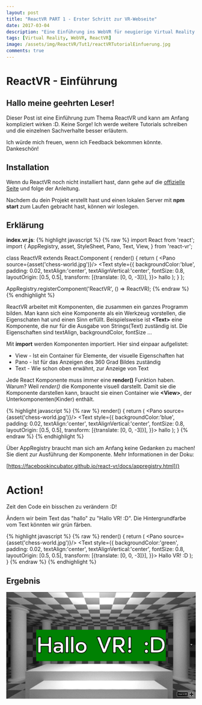 ```yaml
---
layout: post
title: "ReactVR PART 1 - Erster Schritt zur VR-Webseite"
date: 2017-03-04
description: "Eine Einführung ins WebVR für neugierige Virtual Reality Einsteiger"
tags: [Virtual Reality, WebVR, ReactVR]
image: /assets/img/ReactVR/Tut1/reactVRTutorialEinfuerung.jpg
comments: true
---
```


# **ReactVR - Einführung**

## Hallo meine geehrten Leser!

Dieser Post ist eine Einführung zum Thema ReactVR und kann am Anfang kompliziert wirken :D. Keine Sorge! Ich werde weitere Tutorials schreiben und die einzelnen Sachverhalte besser erläutern.

Ich würde mich freuen, wenn ich Feedback bekommen könnte. Dankeschön!

## Installation
Wenn du ReactVR noch nicht installiert hast, dann gehe auf die
[offizielle Seite](https://facebookincubator.github.io/react-vr/docs/getting-started.html) und folge der Anleitung.

Nachdem du dein Projekt erstellt hast und einen lokalen Server mit **npm start** zum Laufen gebracht hast, können wir loslegen.

## Erklärung

**index.vr.js**:
{% highlight javascript %}
{% raw %}
import React from 'react';
import {
AppRegistry,
asset,
StyleSheet,
Pano,
Text,
View,
} from 'react-vr';

class ReactVR extends React.Component {
render() {
  return (
    <View>
      <Pano source={asset('chess-world.jpg')}/>
      <Text
        style={{
          backgroundColor:'blue',
          padding: 0.02,
          textAlign:'center',
          textAlignVertical:'center',
          fontSize: 0.8,
          layoutOrigin: [0.5, 0.5],
          transform: [{translate: [0, 0, -3]}],
        }}>
        hallo
      </Text>
    </View>
  );
}
};

AppRegistry.registerComponent('ReactVR', () => ReactVR);
{% endraw %}
{% endhighlight %}

ReactVR arbeitet mit Komponenten, die zusammen ein ganzes Programm bilden. Man kann sich eine Komponente als ein Werkzeug vorstellen, die Eigenschaten hat und einen Sinn erfüllt.
Beispielsweise ist **\<Text\>** eine Komponente, die nur für die Ausgabe von Strings(Text) zuständig ist. Die Eigenschaften sind textAlign, backgroundColor, fontSize ...

Mit **import** werden Komponenten importiert. Hier sind einpaar aufgelistet:
+ View - Ist ein Container für Elemente, der visuelle Eigenschaften hat
+ Pano - Ist für das Anzeigen des 360 Grad Bildes zuständig
+ Text - Wie schon oben erwähnt, zur Anzeige von Text

Jede React Komponente muss immer eine **render()** Funktion haben. Warum? Weil *render()* die Komponente visuell darstellt. Damit sie die Komponente darstellen kann, braucht sie einen Container wie **\<View\>**, der Unterkomponenten(Kinder) enthält.

{% highlight javascript %}
{% raw %}
render() {
  return (
    <View>
      <Pano source={asset('chess-world.jpg')}/>
      <Text
        style={{
          backgroundColor:'blue',
          padding: 0.02,
          textAlign:'center',
          textAlignVertical:'center',
          fontSize: 0.8,
          layoutOrigin: [0.5, 0.5],
          transform: [{translate: [0, 0, -3]}],
        }}>
        hallo
      </Text>
    </View>
  );
}
{% endraw %}
{% endhighlight %}

Über AppRegistry braucht man sich am Anfang keine Gedanken zu machen! Sie dient zur Ausführung der Komponente.
Mehr Informationen in der Doku:

[https://facebookincubator.github.io/react-vr/docs/appregistry.html]()

# Action!
Zeit den Code ein bisschen zu verändern :D!

Ändern wir beim Text das "hallo" zu "Hallo VR! :D". Die Hintergrundfarbe vom Text könnten wir grün färben.

{% highlight javascript %}
{% raw %}
render() {
  return (
    <View>
      <Pano source={asset('chess-world.jpg')}/>
      <Text
        style={{
          backgroundColor:'green',
          padding: 0.02,
          textAlign:'center',
          textAlignVertical:'center',
          fontSize: 0.8,
          layoutOrigin: [0.5, 0.5],
          transform: [{translate: [0, 0, -3]}],
        }}>
        Hallo VR! :D
      </Text>
    </View>
  );
}
{% endraw %}
{% endhighlight %}

## Ergebnis
![Ergebnis](/assets/img/ReactVR/Tut1/hallo_vr.jpg)
